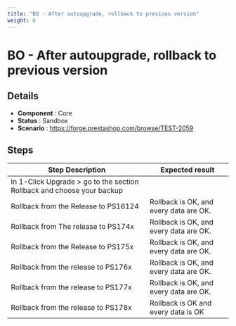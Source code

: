 ```yaml
---
title: "BO - After autoupgrade, rollback to previous version"
weight: 6
---
```


# BO - After autoupgrade, rollback to previous version
## Details
* **Component** : Core
* **Status** : Sandbox
* **Scenario** : https://forge.prestashop.com/browse/TEST-2059

## Steps
| Step Description | Expected result |
| ----- | ----- |
| In 1-Click Upgrade > go to the section Rollback and choose your backup |  |
| Rollback from the Release to PS16124 | Rollback is OK, and every data are OK. |
| Rollback from The release to PS174x | Rollback is OK, and every data are OK. |
| Rollback from the Release to PS175x | Rollback is OK, and every data are OK. |
| Rollback from the release to PS176x | Rollback is OK, and every data are OK. |
| Rollback from the release to PS177x | Rollback is OK, and every data are OK. |
| Rollback from the release to PS178x | Rollback is OK and every data is OK |